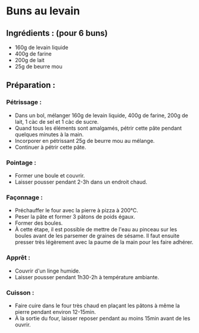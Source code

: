 # Buns au levain

## Ingrédients : (pour 6 buns)
* 160g de levain liquide
* 400g de farine
* 200g de lait
* 25g de beurre mou

## Préparation :

### Pétrissage :
* Dans un bol, mélanger 160g de levain liquide, 400g de farine, 200g de lait, 1 càc de sel et 1 càc de sucre.
* Quand tous les éléments sont amalgamés, pétrir cette pâte pendant quelques minutes à la main.
* Incorporer en pétrissant 25g de beurre mou au mélange.
* Continuer à pétrir cette pâte.

### Pointage :
* Former une boule et couvrir.
* Laisser pousser pendant 2-3h dans un endroit chaud.

### Façonnage :
* Préchauffer le four avec la pierre à pizza à 200°C.
* Peser la pâte et former 3 pâtons de poids égaux.
* Former des boules.
* À cette étape, il est possible de mettre de l'eau au pinceau sur les boules avant de les parsemer de graines de sésame. Il faut ensuite presser très légèrement avec la paume de la main pour les faire adhérer.

### Apprêt :
* Couvrir d'un linge humide.
* Laisser pousser pendant 1h30-2h à température ambiante.

### Cuisson :
* Faire cuire dans le four très chaud en plaçant les pâtons à même la pierre pendant environ 12-15min.
* À la sortie du four, laisser reposer pendant au moins 15min avant de les ouvrir.